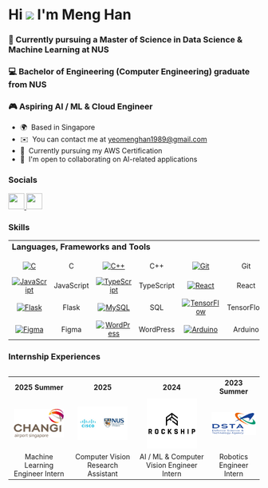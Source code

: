 Hi ![](https://user-images.githubusercontent.com/18350557/176309783-0785949b-9127-417c-8b55-ab5a4333674e.gif) I'm Meng Han
====================================================================================================================================

<h3 align="left">💾 Currently pursuing a Master of Science in Data Science & Machine Learning at NUS</h3>
<h3 align="left">💻 Bachelor of Engineering (Computer Engineering) graduate from NUS</h3>
<h3 align="left">🎮  Aspiring AI / ML & Cloud Engineer </h3>

* 🌍  Based in Singapore
* ✉️  You can contact me at [yeomenghan1989@gmail.com](mailto:yeomenghan1989@gmail.com)
* 🧠  Currently pursuing my AWS Certification
* 🤝  I'm open to collaborating on AI-related applications

### Socials

<p align="left"> <a href="https://www.github.com/yeo-menghan" target="_blank" rel="noreferrer"> <picture> <source media="(prefers-color-scheme: dark)" srcset="https://raw.githubusercontent.com/danielcranney/readme-generator/main/public/icons/socials/github-dark.svg" /> <source media="(prefers-color-scheme: light)" srcset="https://raw.githubusercontent.com/danielcranney/readme-generator/main/public/icons/socials/github.svg" /> <img src="https://raw.githubusercontent.com/danielcranney/readme-generator/main/public/icons/socials/github.svg" width="32" height="32" /> </picture> </a> <a href="https://www.linkedin.com/in/yeo-meng-han" target="_blank" rel="noreferrer"> <picture> <source media="(prefers-color-scheme: dark)" srcset="https://raw.githubusercontent.com/danielcranney/readme-generator/main/public/icons/socials/linkedin-dark.svg" /> <source media="(prefers-color-scheme: light)" srcset="https://raw.githubusercontent.com/danielcranney/readme-generator/main/public/icons/socials/linkedin.svg" /> <img src="https://raw.githubusercontent.com/danielcranney/readme-generator/main/public/icons/socials/linkedin.svg" width="32" height="32" /> </picture> </a></p>

### Skills

<table style="width:100%; table-layout:fixed; border-collapse:collapse;">
  <tr>
    <td colspan="10" style="padding-bottom:10px;">
      <h3 style="margin:0; padding:0;">Languages, Frameworks and Tools</h3>
    </td>
  </tr>
  <tr>
    <td align="center">
      <a href="https://docs.microsoft.com/en-us/cpp/?view=msvc-170" target="_blank" rel="noreferrer">
        <img src="https://raw.githubusercontent.com/danielcranney/readme-generator/main/public/icons/skills/c-colored.svg" width="36" height="36" alt="C" />
      </a>
    </td>
    <td align="center">C</td>
    <td align="center">
      <a href="https://docs.microsoft.com/en-us/cpp/?view=msvc-170" target="_blank" rel="noreferrer">
        <img src="https://raw.githubusercontent.com/danielcranney/readme-generator/main/public/icons/skills/cplusplus-colored.svg" width="36" height="36" alt="C++" />
      </a>
    </td>
    <td align="center">C++</td>
    <td align="center">
      <a href="https://git-scm.com/" target="_blank" rel="noreferrer">
        <img src="https://raw.githubusercontent.com/danielcranney/readme-generator/main/public/icons/skills/git-colored.svg" width="36" height="36" alt="Git" />
      </a>
    </td>
    <td align="center">Git</td>
    <td align="center">
      <a href="https://www.oracle.com/java/" target="_blank" rel="noreferrer">
        <img src="https://raw.githubusercontent.com/danielcranney/readme-generator/main/public/icons/skills/java-colored.svg" width="36" height="36" alt="Java" />
      </a>
    </td>
    <td align="center">Java</td>
    <td align="center">
      <a href="https://www.python.org/" target="_blank" rel="noreferrer">
        <img src="https://raw.githubusercontent.com/danielcranney/readme-generator/main/public/icons/skills/python-colored.svg" width="36" height="36" alt="Python" />
      </a>
    </td>
    <td align="center">Python</td>
  </tr>
  <tr>
    <td align="center">
      <a href="https://developer.mozilla.org/en-US/docs/Web/JavaScript" target="_blank" rel="noreferrer">
        <img src="https://raw.githubusercontent.com/danielcranney/readme-generator/main/public/icons/skills/javascript-colored.svg" width="36" height="36" alt="JavaScript" />
      </a>
    </td>
    <td align="center">JavaScript</td>
    <td align="center">
      <a href="https://www.typescriptlang.org/" target="_blank" rel="noreferrer">
        <img src="https://raw.githubusercontent.com/danielcranney/readme-generator/main/public/icons/skills/typescript-colored.svg" width="36" height="36" alt="TypeScript" />
      </a>
    </td>
    <td align="center">TypeScript</td>
    <td align="center">
      <a href="https://reactjs.org/" target="_blank" rel="noreferrer">
        <img src="https://raw.githubusercontent.com/danielcranney/readme-generator/main/public/icons/skills/react-colored.svg" width="36" height="36" alt="React" />
      </a>
    </td>
    <td align="center">React</td>
    <td align="center">
      <a href="https://vitejs.dev/" target="_blank" rel="noreferrer">
        <img src="https://raw.githubusercontent.com/danielcranney/readme-generator/main/public/icons/skills/vite-colored.svg" width="36" height="36" alt="Vite" />
      </a>
    </td>
    <td align="center">Vite</td>
    <td align="center">
      <a href="https://nodejs.org/en/" target="_blank" rel="noreferrer">
        <img src="https://raw.githubusercontent.com/danielcranney/readme-generator/main/public/icons/skills/nodejs-colored.svg" width="36" height="36" alt="NodeJS" />
      </a>
    </td>
    <td align="center">NodeJS</td>
  </tr>
  <tr>
    <td align="center">
      <a href="https://flask.palletsprojects.com/en/2.0.x/" target="_blank" rel="noreferrer">
        <img src="https://raw.githubusercontent.com/danielcranney/readme-generator/main/public/icons/skills/flask-colored.svg" width="36" height="36" alt="Flask" />
      </a>
    </td>
    <td align="center">Flask</td>
    <td align="center">
      <a href="https://www.mysql.com/" target="_blank" rel="noreferrer">
        <img src="https://raw.githubusercontent.com/danielcranney/readme-generator/main/public/icons/skills/mysql-colored.svg" width="36" height="36" alt="MySQL" />
      </a>
    </td>
    <td align="center">SQL</td>
     <td align="center">
      <a href="https://www.tensorflow.org/" target="_blank" rel="noreferrer">
        <img src="https://raw.githubusercontent.com/danielcranney/readme-generator/main/public/icons/skills/tensorflow-colored.svg" width="36" height="36" alt="TensorFlow" />
      </a>
    </td>
    <td align="center">TensorFlow</td>
    <td align="center">
      <a href="https://pytorch.org/" target="_blank" rel="noreferrer">
        <img src="https://raw.githubusercontent.com/devicons/devicon/master/icons/pytorch/pytorch-original.svg" alt="PyTorch" width="40" height="40" />
      </a>
    </td>
    <td align="center">PyTorch</td>
    <td align="center">
      <a href="https://pandas.pydata.org/" target="_blank" rel="noreferrer">
        <img src="https://raw.githubusercontent.com/devicons/devicon/2ae2a900d2f041da66e950e4d48052658d850630/icons/pandas/pandas-original.svg" alt="Pandas" width="40" height="40" />
      </a>
    </td>
    <td align="center">Pandas</td>
  </tr>
  <tr>
    <td align="center">
      <a href="https://www.figma.com/" target="_blank" rel="noreferrer">
        <img src="https://raw.githubusercontent.com/danielcranney/readme-generator/main/public/icons/skills/figma-colored.svg" width="36" height="36" alt="Figma" />
      </a>
    </td>
    <td align="center">Figma</td>
    <td align="center">
      <a href="https://wordpress.com" target="_blank" rel="noreferrer">
        <img src="https://raw.githubusercontent.com/danielcranney/readme-generator/main/public/icons/skills/wordpress-colored.svg" width="36" height="36" alt="WordPress" />
      </a>
    </td>
    <td align="center">WordPress</td>
    <td align="center">
      <a href="https://store.arduino.cc/?gclid=Cj0KCQjw2eilBhCCARIsAG0Pf8uueBifykWcsSS4LPESeGQfxGVKJYnzV7bz471XfknQJy_1VINVWM8aAkLtEALw_wcB" target="_blank" rel="noreferrer">
        <img src="https://raw.githubusercontent.com/danielcranney/readme-generator/main/public/icons/skills/arduino-colored.svg" width="36" height="36" alt="Arduino" />
      </a>
    </td>
    <td align="center">Arduino</td>

  </tr>
</table>

<h3 align="left">Internship Experiences</h3>

<table align="left">
  <tr>
    <th style="text-align: center;">2025 Summer</th>
    <th style="text-align: center;">2025</th>
    <th style="text-align: center;">2024</th>
    <th style="text-align: center;">2023 Summer</th>
  </tr>
  <tr>
    <td align="center">
      <img src="./public/Changi_Airport_logo.svg.png" alt="NUS-Cisco" width="100"/><br/>
    </td>
    <td align="center">
      <img src="./public/NUS-cisco.jpeg" alt="NUS-Cisco" width="100"/><br/>
    </td>
    <td align="center">
      <img src="./public/rockship.jpg" alt="rockship" width="100"/><br/>
    </td>
    <td align="center">
      <img src="./public/dsta.png" alt="DSTA" width="100"/><br/>
    </td>
  </tr>
  <tr>
    <td style="text-align: center;">Machine Learning Engineer Intern</td>
    <td style="text-align: center;">Computer Vision Research Assistant</td>
    <td style="text-align: center;">AI / ML & Computer Vision Engineer Intern</td>
    <td style="text-align: center;">Robotics Engineer Intern</td>
  </tr>
</table>
